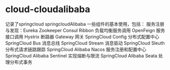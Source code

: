 # cloud-cloudalibaba
记录了springcloud springcloudAlibaba 一些组件的基本使用，包括：
服务注册与发现：Eureka Zookeeper Consul
Ribbon 负载均衡服务调用
OpenFeign 服务接口调用
Hystrix 断路器
Gateway 网关
SpringCloud Config 分布式配置中心
SpringCloud Bus 消息总线
SpringCloud Stream 消息驱动
SpringCloud Sleuth 分布式请求链路跟踪
SpringCloud Alibaba Nacos 服务注册和配置中心
SpringCloud Alibaba Sentinel 实现熔断与限流
SpringCloud Alibaba Seata 处理分布式事务
